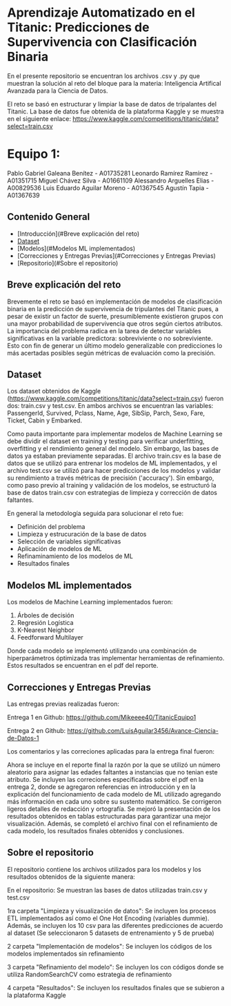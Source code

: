 # Aprendizaje Automatizado en el Titanic: Predicciones de Supervivencia con Clasificación Binaria

En el presente repositorio se encuentran los archivos .csv y .py que muestran la solución al reto del bloque para la materia: Inteligencia Artifical Avanzada para la Ciencia de Datos. 

El reto se basó en estructurar y limpiar la base de datos de tripalantes del Titanic. La base de datos fue obtenida de la plataforma Kaggle y se muestra en el siguiente enlace: https://www.kaggle.com/competitions/titanic/data?select=train.csv

# Equipo 1: 
Pablo Gabriel Galeana Benítez - A01735281
Leonardo Ramírez Ramírez - A01351715
Miguel Chávez Silva - A01661109
Alessandro Arguelles Elias - A00829536
Luis Eduardo Aguilar Moreno - A01367545
Agustín Tapia - A01367639


## Contenido General

- [Introducción](#Breve explicación del reto)
- [Dataset](#Dataset)
- [Modelos](#Modelos ML implementados)
- [Correcciones y Entregas Previas](#Correcciones y Entregas Previas)
- [Repositorio](#Sobre el repositorio)

## Breve explicación del reto

Brevemente el reto se basó en implementación de modelos de clasificación binaria en la predicción de supervivencia de tripulantes del Titanic pues, a pesar de existir un factor de suerte, presumiblemente existieron grupos con una mayor probabilidad de supervivencia que otros según ciertos atributos. La importancia del problema radica en la tarea de detectar variables significativas en la variable predictora: sobreviviente o no sobreviviente. Esto con fin de generar un último modelo generalizable con predicciones lo más acertadas posibles según métricas de evaluación como la precisión. 

## Dataset

Los dataset obtenidos de Kaggle (https://www.kaggle.com/competitions/titanic/data?select=train.csv) fueron dos: train.csv y test.csv. 
En ambos archivos se encuentran las variables: PassengerId, Survived, Pclass, Name, Age, SibSip, Parch, Sexo, Fare, Ticket, Cabin y Embarked.

Como pauta importante para implementar modelos de Machine Learning se debe dividir el dataset en training y testing para verificar underfitting, overfitting y el rendimiento general del modelo. Sin embargo, las bases de datos ya estaban previamente separadas. El archivo train.csv es la base de datos que se utilizó para entrenar los modelos de ML implementados, y el archivo test.csv se utilizó para hacer predicciones de los modelos y validar su rendimiento a través métricas de precisión ('accuracy'). 
Sin embargo, como paso previo al training y validación de los modelos, se estructuró la base de datos train.csv con estrategias de limpieza y corrección de datos faltantes. 

En general la metodología seguida para solucionar el reto fue:
- Definición del problema
- Limpieza y estrucuración de la base de datos
- Selección de variables significativas
- Aplicación de modelos de ML
- Refinaminamiento de los modelos de ML
- Resultados finales 

## Modelos ML implementados

Los modelos de Machine Learning implementados fueron:
1. Árboles de decisión
2. Regresión Logística
3. K-Nearest Neighbor
4. Feedforward Multilayer

Donde cada modelo se implementó utilizando una combinación de hiperparámetros óptimizada tras implementar herramientas de refinamiento. Estos resultados se encuentran en el pdf del reporte.

## Correcciones y Entregas Previas

Las entregas previas realizadas fueron:

Entrega 1 en Github: https://github.com/Mikeeee40/TitanicEquipo1

Entrega 2 en Github: https://github.com/LuisAguilar3456/Avance-Ciencia-de-Datos-1

Los comentarios y las correciones aplicadas para la entrega final fueron:

Ahora se incluye en el reporte final la razón por la que se utilizó un número aleatorio para asignar las edades faltantes a instancias que no tenian este atributo. Se incluyen las correciones específicadas sobre el pdf en la entrega 2, donde se agregaron referencias en introducción y en la explicación del funcionamiento de cada modelo de ML utilizado agregando más información en cada uno sobre su sustento matemático. Se corrigeron ligeros detalles de redacción y ortografía. Se mejoró la presentación de los resultados obtenidos en tablas estructuradas para garantizar una mejor visualización. Además, se completó el archivo final con el refinamiento de cada modelo, los resultados finales obtenidos y conclusiones.


## Sobre el repositorio

El repositorio contiene los archivos utilizados para los modelos y los resultados obtenidos de la siguiente manera:
 
En el repositorio: Se muestran las bases de datos utilizadas train.csv y test.csv

1ra carpeta "Limpieza y visualización de datos": Se incluyen los procesos ETL implementados así como el One Hot Encoding (variables dummie). Además, se incluyen los 10 csv para las diferentes predicciones de acuerdo al dataset (Se seleccionaron 5 datasets de entrenamiento y 5 de prueba)


2 carpeta "Implementación de modelos": Se incluyen los códigos de los modelos implementados sin refinamiento

3 carpeta "Refinamiento del modelo": Se incluyen los con códigos donde se utiliza RandomSearchCV como estrategia de refinamiento

4 carpeta "Resultados": Se incluyen los resultados finales que se subieron a la plataforma Kaggle
